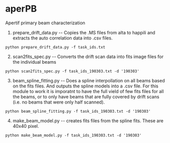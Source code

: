 # aperPB
Apertif primary beam characterization


1. prepare_drift_data.py -- Copies the .MS files from alta to happili and extracts the auto correlation data into .csv files.

`python prepare_drift_data.py -f task_ids.txt`

2. scan2fits_spec.py -- Converts the drift scan data into fits image files for the individual beams

`python scan2fits_spec.py -f task_ids_190303.txt -d '190303'`

3. beam_spline_fitting.py -- Does a spline interpollation on all beams based on the fits files. And outputs the spline models into a .csv file. For this module to work it is imporatnt to have the full vield of few fits files for all the beams, or to only have beams that are fully covered by drift scans (i.e. no beams that were only half scanned).

`python beam_spline_fitting.py -f task_ids_190303.txt -d '190303'`

4. make_beam_model.py -- creates fits files from the spline fits. These are 40x40 pixel.

`python make_beam_model.py -f task_ids_190303.txt -d '190303'`
